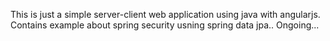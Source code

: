 This is just a simple server-client web application using java with angularjs. 
Contains example about spring security usning spring data jpa.. Ongoing...
